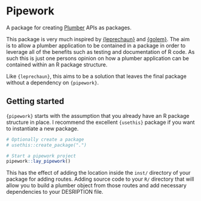 # Pipework

A package for creating [Plumber](https://www.rplumber.io/) APIs as packages.

This package is very much inspired by [{leprechaun}](https://leprechaun.opifex.org/#/) and [{golem}](https://thinkr-open.github.io/golem/). The aim
is to allow a plumber application to be contained in a package in order
to leverage all of the benefits such as testing and documentation of R
code. As such this is just one persons opinion on how a plumber application
can be contained within an R package structure.

Like `{leprechaun}`, this aims to be a solution that leaves the final package without
a dependency on `{pipework}`.

## Getting started

`{pipework}` starts with the assumption that you already have an R package structure in place.
I recommend the excellent `{usethis}` package if you want to instantiate a new package.

``` R
# Optionally create a package
# usethis::create_package(".")

# Start a pipework project
pipework::lay_pipework()
```

This has the effect of adding the location inside the `inst/` directory of your package
for adding routes. Adding source code to your `R/` directory that will
allow you to build a plumber object from those routes and add necessary
dependencies to your DESRIPTION file.